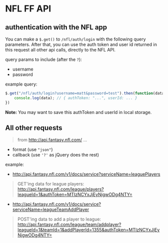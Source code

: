 # NFL FF API

## authentication with the NFL app

You can make a `$.get()` to `/nfl/auth/login` with the following query parameters. After that, you can use the auth token and user id returned in this request all other api calls, directly to the NFL API.

query params to include (after the `?`):

- username
- password

example query:

```js
$.get("/nfl/auth/login?username=matt&password=test").then(function(data){
    console.log(data); // { authToken: "...", userId: ... }
})
```

**Note:** You may want to save this authToken and userId in local storage.

## All other requests

> from http://api.fantasy.nfl.com/ ...

- format (use `"json"`)
- callback (use `'?'` as jQuery does the rest)

example:

- http://api.fantasy.nfl.com/v1/docs/service?serviceName=leaguePlayers

> GET'ing data for league players: http://api.fantasy.nfl.com/league/players?leagueId=1&authToken=MTIzNCYxJjEyNjgwODg4NTY=

- http://api.fantasy.nfl.com/v1/docs/service?serviceName=leagueTeamAddPlayer

> POST'ing data to add a player to league: http://api.fantasy.nfl.com/league/team/addplayer?leagueId=1&teamId=1&addPlayerId=1355&authToken=MTIzNCYxJjEyNjgwODg4NTY=